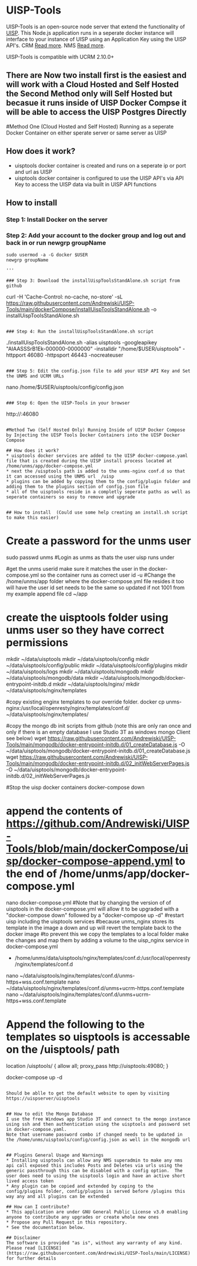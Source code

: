 # UISP-Tools

UISP-Tools is an open-source node server that extend the functionality of [UISP](https://uisp.ui.com/). 
This Node.js application runs in a seperate docker instance will interface to your instance of UISP using an Application Key using the UISP API's. 
CRM [Read more](https://ucrm.docs.apiary.io/#). 
NMS [Read more](https://<your-uisp-hostname>/nms/api-docs/).

UISP-Tools is compatible with UCRM 2.10.0+

## There are Now two install first is the easiest and will work with a Cloud Hosted and Self Hosted the Second Method only will Self Hosted but becasue it runs inside of UISP Docker Compse it will be able to access the UISP Postgres Directly 


#Method One (Cloud Hosted and Self Hosted) Running as a seperate Docker Container on either sperate server or same server as UISP

## How does it work?
* uisptools docker container is created and runs on a seperate ip or port and url as UISP
* uisptools docker container is configured to use the UISP API's via API Key to access the UISP data via built in UISP API functions

## How to install

### Step 1: Install Docker on the server

### Step 2: Add your account to the docker group and log out and back in or run newgrp groupName
```
sudo usermod -a -G docker $USER
newgrp groupName

'''

### Step 3: Download the installUispToolsStandAlone.sh script from github 
```
curl -H 'Cache-Control: no-cache, no-store' -sL https://raw.githubusercontent.com/Andrewiski/UISP-Tools/main/dockerCompose/installUispToolsStandAlone.sh -o installUispToolsStandAlone.sh
```

### Step 4: Run the installUispToolsStandAlone.sh script
```
  ./installUispToolsStandAlone.sh -alias uisptools -googleapikey "AIAASSSrB1Ek-000000-0000000" -installdir "/home/$USER/uisptools" -httpport 46080 -httpsport 46443 -nocreateuser 
```

### Step 5: Edit the config.json file to add your UISP API Key and Set the UNMS and UCRM URLs
```
  nano /home/$USER/uisptools/config/config.json
```

### Step 6: Open the UISP-Tools in your browser
```
  http://<your-uisptools-hostname>:46080
```

#Method Two (Self Hosted Only) Running Inside of UISP Docker Compose by Injecting the UISP Tools Docker Containers into the UISP Docker Compose

## How does it work?
* uisptools docker services are added to the UISP docker-compose.yaml file that is created during the UISP install process located at /home/unms/app/docker-compose.yml
* next the /uisptools path is added to the unms-nginx conf.d so that it can accessed using the UNMS url  /uisp
* plugins can be added by copying them to the config/plugin folder and adding them to the plugins section of config.json file
* all of the uisptools reside in a completly seperate paths as well as seperate containers so easy to remove and upgrade


## How to install  (Could use some help creating an install.sh script to make this easier)
```
# Create a password for the unms user
sudo passwd unms
#Login as unms as thats the user uisp runs under

#get the unms userid make sure it matches the user in the docker-compose.yml so the container runs as correct user
id -u
#Change the /home/unms/app folder where the docker-compose.yml file resides  it too will have the user id set needs to be the same so updated if not 1001 from my example append file
cd ~/app
# create the uisptools folder using unms user so they have correct permissions
mkdir ~/data/uisptools
mkdir ~/data/uisptools/config
mkdir ~/data/uisptools/config/public
mkdir ~/data/uisptools/config/plugins
mkdir ~/data/uisptools/logs
mkdir ~/data/uisptools/mongodb
mkdir ~/data/uisptools/mongodb/data
mkdir ~/data/uisptools/mongodb/docker-entrypoint-initdb.d
mkdir ~/data/uisptools/nginx/
mkdir ~/data/uisptools/nginx/templates


#copy existing enginx templates to our override folder.
docker cp unms-nginx:/usr/local/openresty/nginx/templates/conf.d/ ~/data/uisptools/nginx/templates/


#copy the mongo db init scripts from github (note this are only ran once and only if there is an empty database  I use Studio 3T as windows mongo Client see below)
wget https://raw.githubusercontent.com/Andrewiski/UISP-Tools/main/mongodb/docker-entrypoint-initdb.d/01_createDatabase.js -O ~/data/uisptools/mongodb/docker-entrypoint-initdb.d/01_createDatabase.js
wget https://raw.githubusercontent.com/Andrewiski/UISP-Tools/main/mongodb/docker-entrypoint-initdb.d/02_initWebServerPages.js -O ~/data/uisptools/mongodb/docker-entrypoint-initdb.d/02_initWebServerPages.js



#Stop the uisp docker containers
docker-compose down


# append the contents of https://github.com/Andrewiski/UISP-Tools/blob/main/dockerCompose/uisp/docker-compose-append.yml to the end of /home/unms/app/docker-compose.yml
nano docker-compose.yml
#Note that by changing the version of of uisptools in the docker-compose.yml will allow it to be upgraded with a "docker-compose down" followed by a "docker-compose up -d"
#restart  uisp including the uisptools services
#because unms_nginx stores its template in the image a down and up will revert the template back to the docker image
#to prevent this we copy the templates to a local folder make the changes and map them by adding a volume to the uisp_nginx service in docker-compose.yml 
- /home/unms/data/uisptools/nginx/templates/conf.d:/usr/local/openresty/nginx/templates/conf.d

nano ~/data/uisptools/nginx/templates/conf.d/unms-https+wss.conf.template
nano ~/data/uisptools/nginx/templates/conf.d/unms+ucrm-https.conf.template 
nano ~/data/uisptools/nginx/templates/conf.d/unms+ucrm-https+wss.conf.template 

# Append the following to the templates so uisptools is accessable on the /uisptools/ path

  location /uisptools/ {
    allow all;
    proxy_pass       http://uisptools:49080;
  }


docker-compose up -d

```

Should be ablle to get the default website to open by visiting https://uispserver/uisptools


## How to edit the Mongo Database
I use the free Windows app Studio 3T and connect to the mongo instance using ssh and then authentication using the uisptools and password set in docker-compose.yaml. 
Note that username password combo if changed needs to be updated in the /home/unms/uisptools/config/config.json as well in the mongodb url


## Plugins General Usage and Warnings
* Installing uisptools can allow any NMS superadmin to make any nms api call exposed this includes Posts and Deletes via urls using the generic passthrough this can be disabled with a config option.  The user does need to using the uisptools login and have an active short lived access token
* Any plugin can be copied and extended by coping to the config/plugins folder, config/plugins is served before /plugins this way any and all plugins can be extended

## How can I contribute?
* This application are under GNU General Public License v3.0 enabling anyone to contribute any upgrades or create whole new ones
* Propose any Pull Request in this repository.
* See the documentation below.

## Disclaimer 
The software is provided "as is", without any warranty of any kind. Please read [LICENSE](https://raw.githubusercontent.com/Andrewiski/UISP-Tools/main/LICENSE) for further details
